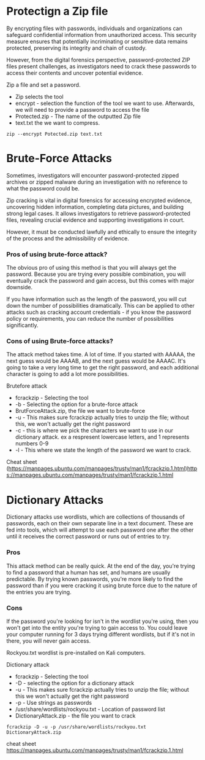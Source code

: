 # Protectign a Zip file
By encrypting files with passwords,  individuals and organizations can safeguard confidential information from unauthorized access. This security measure ensures that potentially incriminating or sensitive data remains protected, preserving its integrity and chain of custody. 

However, from the digital forensics perspective, password-protected ZIP files present challenges, as investigators need to crack these passwords to access their contents and uncover potential evidence. 

Zip a file and set a password.
- Zip selects the tool
- encrypt - selection the function of the tool we want to use. Afterwards, we will need to provide a password to access the file
- Protected.zip - The name of the outputted Zip file
- text.txt the we want to compress.
```
zip --encrypt Potected.zip text.txt
```


# Brute-Force Attacks
Sometimes, investigators will encounter password-protected zipped archives or zipped malware during an investigation with no reference  to what the password could be. 

Zip cracking is vital in digital forensics for accessing encrypted evidence, uncovering hidden information, completing data pictures, and building strong legal cases. It allows investigators to retrieve password-protected files, revealing crucial evidence and supporting investigations in court. 

However, it must be conducted lawfully and ethically to ensure the integrity of the process and the admissibility of evidence. 

### Pros of using brute-force attack?
The obvious pro of using this method is that you will always get the password. Because you are trying every possible combination, you will eventually crack the password and gain access, but this comes with major downside. 

If you have information such as the length of the password, you will cut down the number of possibilities dramatically. This can be applied to other attacks such as cracking account credentials - if you know the password policy or requirements, you can reduce the number of possibilities significantly. 


### Cons of using Brute-force attacks?
The attack method takes time. A lot of time. If you started with AAAAA, the next guess would be AAAAB, and the next guess would be AAAAC. It's going to take a very long time to get the right password, and each additional character is going to add a lot more possibilities. 

Brutefore attack
- fcrackzip - Selecting the tool
- -b - Selecting the option for a brute-force attack
- BrutForceAttack.zip, the file we want to brute-force
- -u - This makes sure fcrackzip actually tries to unzip the file; without this, we won't actually get the right password
- -c - this is where we pick the characters we want to use in our dictionary attack. ex a respresent lowercase letters, and 1 represents numbers 0-9
- -l - This where we state the length of the password we want to crack. 


Cheat sheet
(https://manpages.ubuntu.com/manpages/trusty/man1/fcrackzip.1.html)https://manpages.ubuntu.com/manpages/trusty/man1/fcrackzip.1.html


# Dictionary Attacks
Dictionary attacks use wordlists, which are collections of thousands of passwords, each on their own separate line in a text document. These are fed into tools, which will attempt to use each password one after the other until it receives the correct password or runs out of entries to try. 

### Pros
This attack method can be really quick. At the end of the day, you're trying to find a password that a human has set, and humans are usually predictable. By trying known passwords, you're more likely to find the password than if you were cracking it using brute force due to the nature of the entries you are trying. 

### Cons
If the password you're looking for isn't in the  wordlist you're using, then you won't get into the entity you're trying to gain access to. You could leave your computer running for 3 days trying different wordlists, but if it's not in there, you will never gain access. 

Rockyou.txt wordlist is pre-installed on Kali computers.


Dictionary attack
- fcrackzip - Selecting the tool
- -D - selecting the option for a dictionary attack
- -u - This makes sure fcrackzip actually tries to unzip the file; without this we won't actually get the right password
- -p - Use strings as passwords
- /usr/share/wordlists/rockyou.txt - Location of password list
- DictionaryAttack.zip - the file you want to crack

```
fcrackzip -D -u -p /usr/share/wordlists/rockyou.txt
DictionaryAttack.zip
```

cheat sheet
https://manpages.ubuntu.com/manpages/trusty/man1/fcrackzip.1.html






